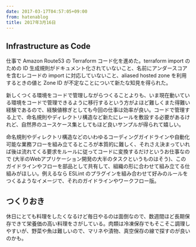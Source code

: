 ```yaml
---
date: 2017-03-17T04:57:05+09:00
from: hatenablog
title: 2017年3月16日
---
```


<h2>Infrastructure as Code</h2>

<p>仕事で Amazon Route53 の Terraform コード化を進めた。terraform import のための ID 生成規則がドキュメント化されていないこと、名前にアンダースコアを含むレコードの import に対応していないこと、aliased hosted zone を利用するときの値と Zone ID が不定なことについて新たな知見を得られた。</p>

<p>新しくつくる環境をコードで管理しながらつくることよりも、いま現在動いている環境をコードで管理できるように移行するという方がよほど難しくまた得難い経験であるので、経験値稼ぎとしても今回の仕事は効率が良い。コードで管理する上で、命名規則やディレクトリ構造など新たにレールを敷設する必要があるけれど、自然界のユースケース集としてもほど良いサンプルが得られて嬉しい。</p>

<p>命名規則やディレクトリ構造などのいわゆるコーディングガイドラインや自動化可能な業務フローを組み立てるところが本質的に難しく、それさえ決まっていれば後は流れてくる要求をルールに従ってコードに変換するだけというお仕事なので (大半のWebアプリケーション開発の大半のタスクというものはそう)、このガイドラインやフローを部品として共有して、組織の形に合わせて組み立てる仕組みがほしい。例えるなら ESLint のプラグインを組み合わせて好みのルールをつくるようなイメージで、それのガイドラインやワークフロー版。</p>

<h2>つくりおき</h2>

<p>休日にとても料理をしたくなるけど毎日やるのは面倒なので、数週間ほど長期保存できて栄養価の高い料理をさがしている。肉類は冷凍保存でもそこそこ調理しやすいが、野菜や魚は難しいので、マリネや漬物、真空保存の線で探すのが良いのかも。</p>


